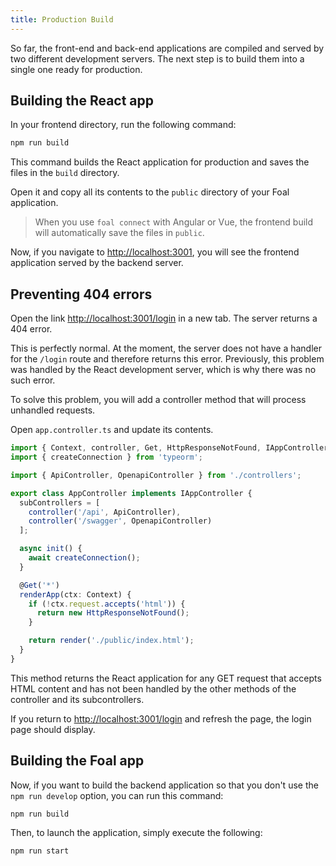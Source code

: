 ```yaml
---
title: Production Build
---
```


So far, the front-end and back-end applications are compiled and served by two different development servers. The next step is to build them into a single one ready for production.

## Building the React app

In your frontend directory, run the following command:

```bash
npm run build
```

This command builds the React application for production and saves the files in the `build` directory.

Open it and copy all its contents to the `public` directory of your Foal application.

> When you use `foal connect` with Angular or Vue, the frontend build will automatically save the files in `public`.

Now, if you navigate to [http://localhost:3001](http://localhost:3001), you will see the frontend application served by the backend server.

## Preventing 404 errors

Open the link [http://localhost:3001/login](http://localhost:3001/login) in a new tab. The server returns a 404 error.

This is perfectly normal. At the moment, the server does not have a handler for the `/login` route and therefore returns this error. Previously, this problem was handled by the React development server, which is why there was no such error.

To solve this problem, you will add a controller method that will process unhandled requests.

Open `app.controller.ts` and update its contents.

```typescript
import { Context, controller, Get, HttpResponseNotFound, IAppController, render } from '@foal/core';
import { createConnection } from 'typeorm';

import { ApiController, OpenapiController } from './controllers';

export class AppController implements IAppController {
  subControllers = [
    controller('/api', ApiController),
    controller('/swagger', OpenapiController)
  ];

  async init() {
    await createConnection();
  }

  @Get('*')
  renderApp(ctx: Context) {
    if (!ctx.request.accepts('html')) {
      return new HttpResponseNotFound();
    }

    return render('./public/index.html');
  }
}

```

This method returns the React application for any GET request that accepts HTML content and has not been handled by the other methods of the controller and its subcontrollers.

If you return to [http://localhost:3001/login](http://localhost:3001/login) and refresh the page, the login page should display.

## Building the Foal app

Now, if you want to build the backend application so that you don't use the `npm run develop` option, you can run this command:

```bash
npm run build
```

Then, to launch the application, simply execute the following:

```bash
npm run start
```
